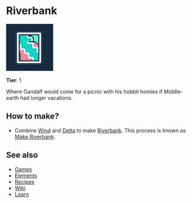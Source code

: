 # Riverbank

![](../images/item.riverbank.png)

**Tier**: 1

Where Gandalf would come for a picnic with his hobbit homies if Middle-earth had longer vacations.

## How to make?

* Combine [Wind](/wiki/elements/wind) and [Delta](/wiki/elements/delta) to make [Riverbank](/wiki/elements/riverbank). This process is known as [Make Riverbank](/wiki/recipes/make-riverbank).

## See also

* [Games](/wiki/games)
* [Elements](/wiki/elements)
* [Recipes](/wiki/recipes)
* [Wiki](/wiki/index)
* [Learn](/learn/index)